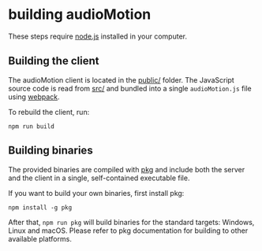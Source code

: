 building audioMotion
====================

These steps require [node.js](https://nodejs.org) installed in your computer.


## Building the client

The audioMotion client is located in the [public/](../public) folder. The JavaScript source code is read from [src/](../src) and bundled into a single `audioMotion.js` file using [webpack](https://webpack.js.org/).

To rebuild the client, run:

```
npm run build
```


## Building binaries

The provided binaries are compiled with [pkg](https://www.npmjs.com/package/pkg) and include both the server and the client in a single, self-contained executable file.

If you want to build your own binaries, first install pkg:

```
npm install -g pkg
```

After that, `npm run pkg` will build binaries for the standard targets: Windows, Linux and macOS. Please refer to pkg documentation for building to other available platforms.
